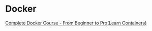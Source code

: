 # Docker

[Complete Docker Course - From Beginner to Pro(Learn Containers)](https://youtu.be/RqTEHSBrYFw?si=M5nvo_ED0B3MoYTH)
